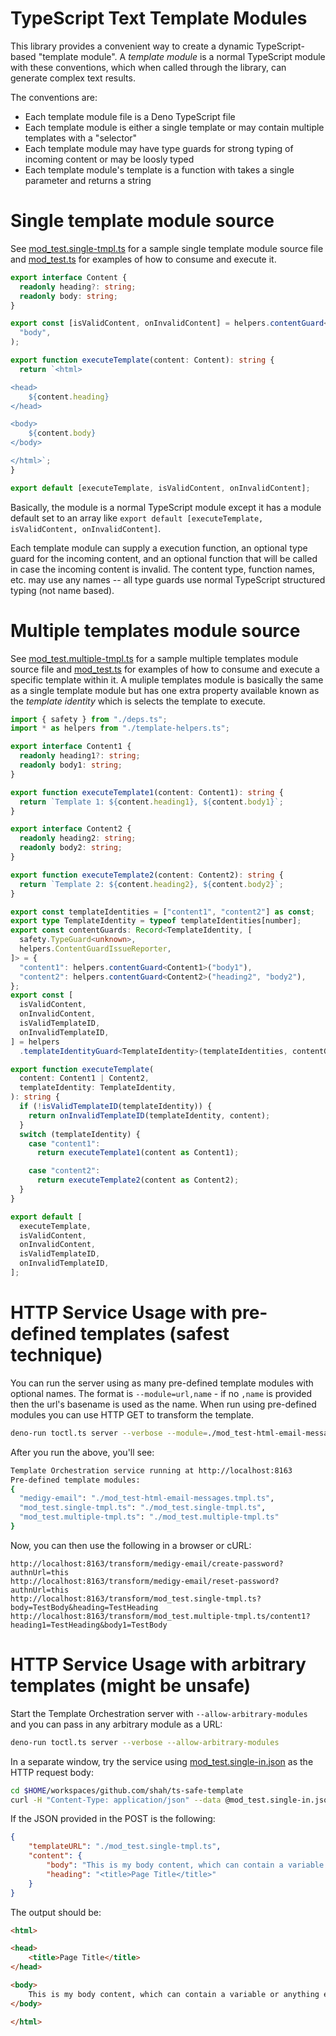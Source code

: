 # TypeScript Text Template Modules

This library provides a convenient way to create a dynamic TypeScript-based "template module". A *template module* is a normal TypeScript module with these conventions, which when called through the library, can generate complex text results.

The conventions are:

* Each template module file is a Deno TypeScript file
* Each template module is either a single template or may contain multiple templates with a "selector"
* Each template module may have type guards for strong typing of incoming content or may be loosly typed
* Each template module's template is a function with takes a single parameter and returns a string

# Single template module source

See [mod_test.single-tmpl.ts](mod_test.single-tmpl.ts) for a sample single template module source file and [mod_test.ts](mod_test.ts) for examples of how to consume and execute it. 

```typescript
export interface Content {
  readonly heading?: string;
  readonly body: string;
}

export const [isValidContent, onInvalidContent] = helpers.contentGuard<Content>(
  "body",
);

export function executeTemplate(content: Content): string {
  return `<html>

<head>
    ${content.heading}
</head>

<body>
    ${content.body}
</body>

</html>`;
}

export default [executeTemplate, isValidContent, onInvalidContent];
```

Basically, the module is a normal TypeScript module except it has a module default set to an array like `export default [executeTemplate, isValidContent, onInvalidContent]`. 

Each template module can supply a execution function, an optional type guard for the incoming content, and an optional function that will be called in case the incoming content is invalid. The content type, function names, etc. may use any names -- all type guards use normal TypeScript structured typing (not name based).

# Multiple templates module source

See [mod_test.multiple-tmpl.ts](mod_test.multiple-tmpl.ts) for a sample multiple templates module source file and [mod_test.ts](mod_test.ts) for examples of how to consume and execute a specific template within it. A muliple templates module is basically the same as a single template module but has one extra property available known as the *template identity* which is selects the template to execute.

```typescript
import { safety } from "./deps.ts";
import * as helpers from "./template-helpers.ts";

export interface Content1 {
  readonly heading1?: string;
  readonly body1: string;
}

export function executeTemplate1(content: Content1): string {
  return `Template 1: ${content.heading1}, ${content.body1}`;
}

export interface Content2 {
  readonly heading2: string;
  readonly body2: string;
}

export function executeTemplate2(content: Content2): string {
  return `Template 2: ${content.heading2}, ${content.body2}`;
}

export const templateIdentities = ["content1", "content2"] as const;
export type TemplateIdentity = typeof templateIdentities[number];
export const contentGuards: Record<TemplateIdentity, [
  safety.TypeGuard<unknown>,
  helpers.ContentGuardIssueReporter,
]> = {
  "content1": helpers.contentGuard<Content1>("body1"),
  "content2": helpers.contentGuard<Content2>("heading2", "body2"),
};
export const [
  isValidContent,
  onInvalidContent,
  isValidTemplateID,
  onInvalidTemplateID,
] = helpers
  .templateIdentityGuard<TemplateIdentity>(templateIdentities, contentGuards);

export function executeTemplate(
  content: Content1 | Content2,
  templateIdentity: TemplateIdentity,
): string {
  if (!isValidTemplateID(templateIdentity)) {
    return onInvalidTemplateID(templateIdentity, content);
  }
  switch (templateIdentity) {
    case "content1":
      return executeTemplate1(content as Content1);

    case "content2":
      return executeTemplate2(content as Content2);
  }
}

export default [
  executeTemplate,
  isValidContent,
  onInvalidContent,
  isValidTemplateID,
  onInvalidTemplateID,
];
```

# HTTP Service Usage with pre-defined templates (safest technique)

You can run the server using as many pre-defined template modules with optional names. The format is `--module=url,name` - if no `,name` is provided then the url's basename is used as the name. When run using pre-defined modules you can use HTTP GET to transform the template.

```bash
deno-run toctl.ts server --verbose --module=./mod_test-html-email-messages.tmpl.ts,medigy-email --module=./mod_test.single-tmpl.ts --module=./mod_test.multiple-tmpl.ts
```

After you run the above, you'll see:

```bash
Template Orchestration service running at http://localhost:8163
Pre-defined template modules:
{
  "medigy-email": "./mod_test-html-email-messages.tmpl.ts",
  "mod_test.single-tmpl.ts": "./mod_test.single-tmpl.ts",
  "mod_test.multiple-tmpl.ts": "./mod_test.multiple-tmpl.ts"
}
```

Now, you can then use the following in a browser or cURL:

```
http://localhost:8163/transform/medigy-email/create-password?authnUrl=this
http://localhost:8163/transform/medigy-email/reset-password?authnUrl=this
http://localhost:8163/transform/mod_test.single-tmpl.ts?body=TestBody&heading=TestHeading
http://localhost:8163/transform/mod_test.multiple-tmpl.ts/content1?heading1=TestHeading&body1=TestBody
```

# HTTP Service Usage with arbitrary templates (might be unsafe)

Start the Template Orchestration server with `--allow-arbitrary-modules` and you can pass in any arbitrary module as a URL:

```bash
deno-run toctl.ts server --verbose --allow-arbitrary-modules
```

In a separate window, try the service using [mod_test.single-in.json](mod_test.single-in.json) as the HTTP request body:

```bash
cd $HOME/workspaces/github.com/shah/ts-safe-template
curl -H "Content-Type: application/json" --data @mod_test.single-in.json http://localhost:8163/transform
```

If the JSON provided in the POST is the following:

```json
{
    "templateURL": "./mod_test.single-tmpl.ts",
    "content": {
        "body": "This is my body content, which can contain a variable or anything else that can go into a TypeScript template literal.",
        "heading": "<title>Page Title</title>"
    }
}
```

The output should be:

```html
<html>

<head>
    <title>Page Title</title>
</head>

<body>
    This is my body content, which can contain a variable or anything else that can go into a TypeScript template literal.
</body>

</html>
```